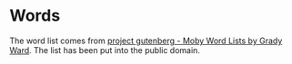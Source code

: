 
# Words

The word list comes from [project gutenberg - Moby Word Lists by Grady Ward](https://www.gutenberg.org/ebooks/3201).  The list has been put into the public domain.